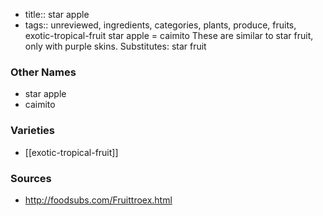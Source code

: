 - title:: star apple
- tags:: unreviewed, ingredients, categories, plants, produce, fruits, exotic-tropical-fruit
star apple = caimito These are similar to star fruit, only with purple skins. Substitutes: star fruit

### Other Names

* star apple
* caimito

### Varieties

* [[exotic-tropical-fruit]]

### Sources
* http://foodsubs.com/Fruittroex.html
